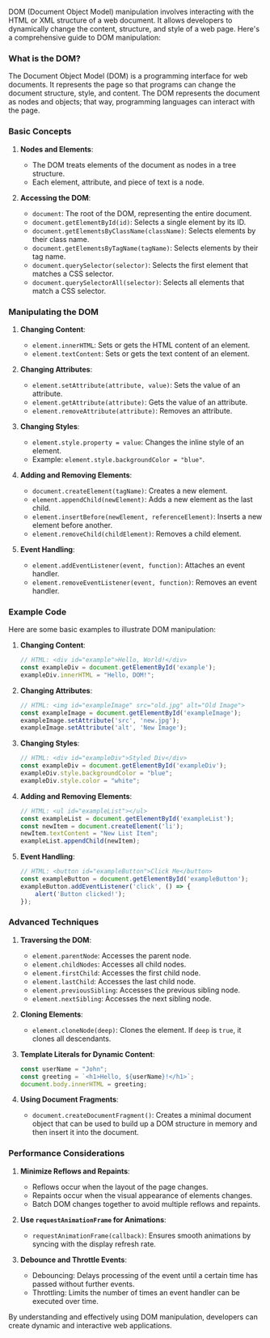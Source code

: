 DOM (Document Object Model) manipulation involves interacting with the HTML or XML structure of a web document. It allows developers to dynamically change the content, structure, and style of a web page. Here's a comprehensive guide to DOM manipulation:

### What is the DOM?

The Document Object Model (DOM) is a programming interface for web documents. It represents the page so that programs can change the document structure, style, and content. The DOM represents the document as nodes and objects; that way, programming languages can interact with the page.

### Basic Concepts

1. **Nodes and Elements**:
   - The DOM treats elements of the document as nodes in a tree structure.
   - Each element, attribute, and piece of text is a node.

2. **Accessing the DOM**:
   - `document`: The root of the DOM, representing the entire document.
   - `document.getElementById(id)`: Selects a single element by its ID.
   - `document.getElementsByClassName(className)`: Selects elements by their class name.
   - `document.getElementsByTagName(tagName)`: Selects elements by their tag name.
   - `document.querySelector(selector)`: Selects the first element that matches a CSS selector.
   - `document.querySelectorAll(selector)`: Selects all elements that match a CSS selector.

### Manipulating the DOM

1. **Changing Content**:
   - `element.innerHTML`: Sets or gets the HTML content of an element.
   - `element.textContent`: Sets or gets the text content of an element.

2. **Changing Attributes**:
   - `element.setAttribute(attribute, value)`: Sets the value of an attribute.
   - `element.getAttribute(attribute)`: Gets the value of an attribute.
   - `element.removeAttribute(attribute)`: Removes an attribute.

3. **Changing Styles**:
   - `element.style.property = value`: Changes the inline style of an element.
   - Example: `element.style.backgroundColor = "blue"`.

4. **Adding and Removing Elements**:
   - `document.createElement(tagName)`: Creates a new element.
   - `element.appendChild(newElement)`: Adds a new element as the last child.
   - `element.insertBefore(newElement, referenceElement)`: Inserts a new element before another.
   - `element.removeChild(childElement)`: Removes a child element.

5. **Event Handling**:
   - `element.addEventListener(event, function)`: Attaches an event handler.
   - `element.removeEventListener(event, function)`: Removes an event handler.

### Example Code

Here are some basic examples to illustrate DOM manipulation:

1. **Changing Content**:
   ```javascript
   // HTML: <div id="example">Hello, World!</div>
   const exampleDiv = document.getElementById('example');
   exampleDiv.innerHTML = "Hello, DOM!";
   ```

2. **Changing Attributes**:
   ```javascript
   // HTML: <img id="exampleImage" src="old.jpg" alt="Old Image">
   const exampleImage = document.getElementById('exampleImage');
   exampleImage.setAttribute('src', 'new.jpg');
   exampleImage.setAttribute('alt', 'New Image');
   ```

3. **Changing Styles**:
   ```javascript
   // HTML: <div id="exampleDiv">Styled Div</div>
   const exampleDiv = document.getElementById('exampleDiv');
   exampleDiv.style.backgroundColor = "blue";
   exampleDiv.style.color = "white";
   ```

4. **Adding and Removing Elements**:
   ```javascript
   // HTML: <ul id="exampleList"></ul>
   const exampleList = document.getElementById('exampleList');
   const newItem = document.createElement('li');
   newItem.textContent = "New List Item";
   exampleList.appendChild(newItem);
   ```

5. **Event Handling**:
   ```javascript
   // HTML: <button id="exampleButton">Click Me</button>
   const exampleButton = document.getElementById('exampleButton');
   exampleButton.addEventListener('click', () => {
       alert('Button clicked!');
   });
   ```

### Advanced Techniques

1. **Traversing the DOM**:
   - `element.parentNode`: Accesses the parent node.
   - `element.childNodes`: Accesses all child nodes.
   - `element.firstChild`: Accesses the first child node.
   - `element.lastChild`: Accesses the last child node.
   - `element.previousSibling`: Accesses the previous sibling node.
   - `element.nextSibling`: Accesses the next sibling node.

2. **Cloning Elements**:
   - `element.cloneNode(deep)`: Clones the element. If `deep` is `true`, it clones all descendants.

3. **Template Literals for Dynamic Content**:
   ```javascript
   const userName = "John";
   const greeting = `<h1>Hello, ${userName}!</h1>`;
   document.body.innerHTML = greeting;
   ```

4. **Using Document Fragments**:
   - `document.createDocumentFragment()`: Creates a minimal document object that can be used to build up a DOM structure in memory and then insert it into the document.

### Performance Considerations

1. **Minimize Reflows and Repaints**:
   - Reflows occur when the layout of the page changes.
   - Repaints occur when the visual appearance of elements changes.
   - Batch DOM changes together to avoid multiple reflows and repaints.

2. **Use `requestAnimationFrame` for Animations**:
   - `requestAnimationFrame(callback)`: Ensures smooth animations by syncing with the display refresh rate.

3. **Debounce and Throttle Events**:
   - Debouncing: Delays processing of the event until a certain time has passed without further events.
   - Throttling: Limits the number of times an event handler can be executed over time.

By understanding and effectively using DOM manipulation, developers can create dynamic and interactive web applications.